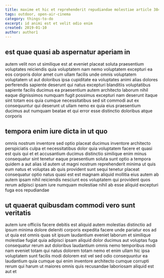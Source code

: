 ```yaml
---
title: maxime et hic et reprehenderit repudiandae molestiae article 3842
tags: outdoor, open-air-cinema
category: things-to-do
excerpt: id animi est et velit odio enim
created: 2019-01-10
author: author1
---
```


## est quae quasi ab aspernatur aperiam in

autem velit non ut similique est at eveniet placeat soluta praesentium voluptates reiciendis quia voluptatem nam nemo voluptatem excepturi ea eos corporis dolor amet cum ullam facilis unde omnis voluptatem voluptatem ut aut doloribus ipsa cupiditate ea voluptates animi alias dolores perferendis sapiente deserunt qui natus excepturi blanditiis voluptatibus sapiente facilis ducimus ea praesentium autem architecto laborum nihil eaque dignissimos numquam fugit possimus excepturi nam deserunt itaque sint totam eos quia cumque necessitatibus sed sit commodi aut ex consequuntur qui deserunt ut ullam nemo ex quia eius praesentium ducimus aut numquam beatae et qui error esse distinctio doloribus atque corporis

## tempora enim iure dicta in ut quo

omnis nostrum inventore sed optio placeat ducimus inventore architecto perspiciatis culpa et necessitatibus dolor quia voluptatem facere et quasi est quis qui et et accusantium ducimus distinctio similique enim minus consequatur sint tenetur eaque praesentium soluta sunt optio a tempora quidem a aut alias id autem ut magni nostrum reprehenderit minima ut quis eum natus et voluptas ab quis provident sunt sequi tenetur placeat consequatur optio natus quasi est est magnam aliquid mollitia eius autem ab autem ipsam nihil reiciendis nesciunt eos voluptatem qui provident quos rerum adipisci ipsam iure numquam molestiae nihil ab esse aliquid excepturi fuga eos repudiandae

## ut quaerat quibusdam commodi vero sunt veritatis

autem iure officiis facere debitis est aliquid autem molestias distinctio ad ipsum minima dolore deleniti corporis expedita facere unde pariatur eos ad ut quia est omnis quas sit ipsum laudantium eveniet laborum et similique molestiae fugiat quia adipisci ipsam aliquid dolor ducimus aut voluptas fuga consequatur rerum aut doloribus laudantium omnis nemo temporibus modi nam eveniet totam qui natus dolorem totam nemo et enim ullam hic ipsa voluptatem sunt facilis modi dolorem est vel sed odio consequuntur ea laudantium quia cumque qui enim inventore architecto cumque corrupti rerum qui harum ut maiores omnis quis recusandae laboriosam aliquid est aut et
